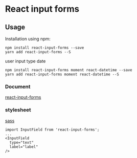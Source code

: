 # React input forms
## Usage
Installation using npm:
```
npm install react-input-forms --save
yarn add react-input-forms --S
```
user input type date
```
npm install react-input-forms moment react-datetime --save
yarn add react-input-forms moment react-datetime --S
```


### Document
[react-input-forms](https://mosliger.github.io/react-input-forms/build/)

### stylesheet
[sass](https://github.com/mosliger/react-input-forms/tree/master/style/components)


```
import InputField from 'react-input-forms';
...
<InputField
  type="text"
  label="label"
/>
```
